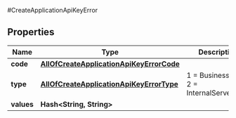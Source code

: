 #CreateApplicationApiKeyError

## Properties
Name | Type | Description | Notes
------------ | ------------- | ------------- | -------------
**code** | [**AllOfCreateApplicationApiKeyErrorCode**](AllOfCreateApplicationApiKeyErrorCode.md) |  | [optional] 
**type** | [**AllOfCreateApplicationApiKeyErrorType**](AllOfCreateApplicationApiKeyErrorType.md) |   1 &#x3D; BusinessLogic  2 &#x3D; InternalServerError | [optional] 
**values** | **Hash&lt;String, String&gt;** |  | [optional] 

